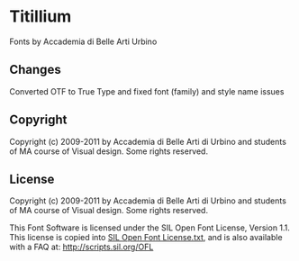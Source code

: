 # Titillium
Fonts by Accademia di Belle Arti Urbino

## Changes
Converted OTF to True Type and fixed font (family) and style name issues

## Copyright

Copyright (c) 2009-2011 by Accademia di Belle Arti di Urbino and students of MA course of Visual design. Some rights reserved.

## License

Copyright (c) 2009-2011 by Accademia di Belle Arti di Urbino and students of MA course of Visual design. Some rights reserved.

This Font Software is licensed under the SIL Open Font License, Version 1.1.
This license is copied into [SIL Open Font License.txt](SIL%20Open%20Font%20License.txt), and is also available with a FAQ at:
http://scripts.sil.org/OFL

